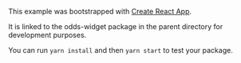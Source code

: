 This example was bootstrapped with [Create React App](https://github.com/facebook/create-react-app).

It is linked to the odds-widget package in the parent directory for development purposes.

You can run `yarn install` and then `yarn start` to test your package.
